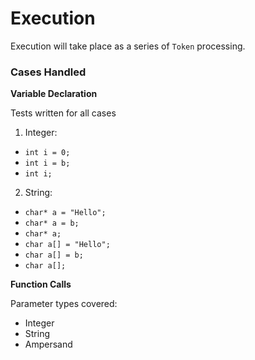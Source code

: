 # Execution

Execution will take place as a series of `Token` processing.

### Cases Handled

**Variable Declaration**

Tests written for all cases

1. Integer:

* `int i = 0;`
* `int i = b;`
* `int i;`

2. String:

* `char* a = "Hello";`
* `char* a = b;`
* `char* a;`
* `char a[] = "Hello";`
* `char a[] = b;`
* `char a[];`

**Function Calls**

Parameter types covered:

* Integer
* String
* Ampersand
